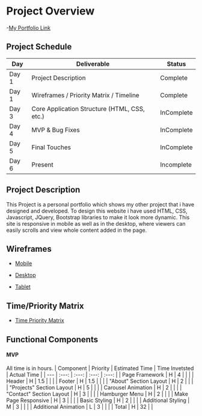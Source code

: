 
# Project Overview
-[My Portfolio Link](https://anjuu123.github.io/anjudhungana.github.io/)
## Project Schedule

|  Day | Deliverable | Status
|---|---| ---|
|Day 1| Project Description | Complete
|Day 1| Wireframes / Priority Matrix / Timeline | Complete
|Day 3| Core Application Structure (HTML, CSS, etc.) | InComplete
|Day 4| MVP & Bug Fixes | InComplete
|Day 5| Final Touches | InComplete
|Day 6| Present |Incomplete


## Project Description

This Project is a personal portfolio which shows my other project that i have designed and developed. To design this website i have used HTML, CSS, Javascript, JQuery, Bootstrap libraries to make it look more dynamic. This site is responsive in mobile as well as in the desktop, where viewers can easily scrolls and view whole content added in the page.

## Wireframes
- [Mobile](https://imgur.com/tSOAlhc)

- [Desktop](https://imgur.com/Vj4MdgF)

- [Tablet](https://imgur.com/5SZb484)

## Time/Priority Matrix
- [Time Priority Matrix](https://imgur.com/bUQfSlv)

## Functional Components

#### MVP

All time is in hours.
| Component | Priority | Estimated Time | Time Invetsted | Actual Time |
| --- | :---: |  :---: | :---: | :---: |
| Page Framework | H | 4 | | |
| Header | H | 1.5 |  | |
| Footer | H | 1.5 |  | |
| "About" Section Layout | H | 2 | | |
| "Projects" Section Layout | H | 5 |  |  |
| Carousel Animation | H | 2 |  | |
| "Contact" Section Layout | H | 3 |  | |
| Hamburger Menu | H | 2 | |  |
| Make Page Responsive | H | 3 |  | |
| Basic Styling | H | 2 |  |  |
| Additional Styling | M | 3 | | |
| Additional Animation | L | 3 |  | |
| Total | H | 32 |  |  
